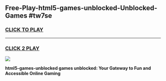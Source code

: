 
## Free-Play-html5-games-unblocked-Unblocked-Games #tw7se
<h3>
<a href="https://news.freeplayer.one?title=html5-games-unblocked&ref=8M">CLICK TO PLAY</a></h3>
<hr>

<h3>
<a href="https://news.freeplayer.one?title=html5-games-unblocked&ref=8M">CLICK 2 PLAY</a>
  
</h3>

<a href="https://news.freeplayer.one?title=html5-games-unblocked&ref=8M"><img src="https://clearcache.store/games.png"></a>


**html5-games-unblocked games unblocked: Your Gateway to Fun and Accessible Online Gaming**
